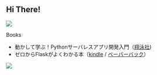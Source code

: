 ## Hi There!
[![](https://img.shields.io/badge/email-chngng0103%40gmail.com-red)](mailto:chngng0103@gmail.com)

Books
- 動かして学ぶ！Pythonサーバレスアプリ開発入門（[翔泳社](https://www.shoeisha.co.jp/book/detail/9784798169729))
- ゼロからFlaskがよくわかる本（[kindle](https://www.amazon.co.jp/dp/B07F2X9GRQ) / [ペーパーバック](https://www.amazon.co.jp/dp/B09MYXVN8P)）

![](https://github-profile-summary-cards.vercel.app/api/cards/profile-details?username=chaingng&theme=vue)

<!--
<div>
  <img align="left" width="35%" height="35%" src="https://github-readme-stats.vercel.app/api/top-langs/?username=chaingng&layout=compact">
  <img align="right" width="60%" height="60%" src="https://github-readme-stats.vercel.app/api?username=chaingng&show_icons=true&count_private=true">
</div>


[![trophy](https://github-profile-trophy.vercel.app/?username=chaingng)](https://github.com/ryo-ma/github-profile-trophy)
-->


<!--
**chaingng/chaingng** is a ✨ _special_ ✨ repository because its `README.md` (this file) appears on your GitHub profile.

Here are some ideas to get you started:

- 🔭 I’m currently working on ...
- 🌱 I’m currently learning ...
- 👯 I’m looking to collaborate on ...
- 🤔 I’m looking for help with ...
- 💬 Ask me about ...
- 📫 How to reach me: ...
- 😄 Pronouns: ...
- ⚡ Fun fact: ...
-->

<!-- <a href="https://github.com/anuraghazra/github-readme-stats">
  <img align="center"　width="400" src="https://github-readme-stats.vercel.app/api/top-langs/?username=chaingng&hide=html,css&layout=compact" />
</a>
<a href="https://github.com/anuraghazra/convoychat">
  <img align="center" width="400" src="https://github-readme-stats.vercel.app/api?username=chaingng&count_private=true&hide=prs&show_icons=true&include_all_commits=true" />
</a>


[![trophy](https://github-profile-trophy.vercel.app/?username=chaingng)](https://github.com/ryo-ma/github-profile-trophy)
 -->

